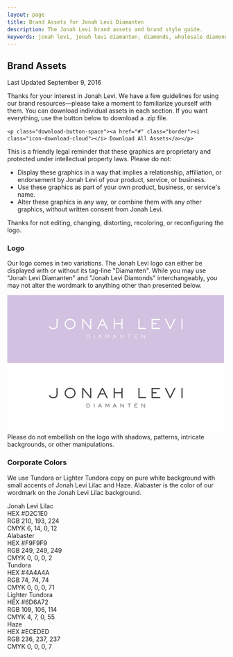 ```yaml
---
layout: page
title: Brand Assets for Jonah Levi Diamanten
description: The Jonah Levi brand assets and brand style guide.
keywords: jonah levi, jonah levi diamanten, diamonds, wholesale diamonds, buy gia certified diamonds online
---
```


<section>
	<div class="story legal cf">
	<h1>Brand Assets</h1>
	<p class="date">Last Updated September 9, 2016</p>

<div class="one-half first">
	<p>Thanks for your interest in Jonah Levi. We have a few guidelines for using our brand resources&mdash;please take a moment to familiarize yourself with them. You can download individual assets in each section. If you want everything, use the button below to download a .zip file.</p>

	<p class="download-button-space"><a href="#" class="border"><i class="icon-download-cloud"></i> Download All Assets</a></p>

</div>
<div class="one-half">

<p>This is a friendly legal reminder that these graphics are proprietary and protected under intellectual property laws. Please do not:</p>

<ul>
	<li class="donts">
		<div class="icon-cancel-circled"></div>
		Display these graphics in a way that implies a relationship, affiliation, or endorsement by Jonah Levi of your product, service, or business.
	</li>
		<li class="donts">
		<div class="icon-cancel-circled"></div>
		Use these graphics as part of your own product, business, or service's name.
	</li>
		<li class="donts">
		<div class="icon-cancel-circled"></div>
		Alter these graphics in any way, or combine them with any other graphics, without written consent from Jonah Levi.
	</li>
</ul>

</div>
<div class="cf"></div>
<div class="notice">Thanks for not editing, changing, distorting, recoloring, or reconfiguring the logo. <i class="icon-emo-happy"></i></div>
<h3>Logo</h3>

<p>Our logo comes in two variations. The Jonah Levi logo can either be displayed with or without its tag-line "Diamanten". While you may use "Jonah Levi Diamanten" and "Jonah Levi Diamonds" interchangeably, you may not alter the wordmark to anything other than presented below.</p>

<div class="one-half first">
	<img src="/assets/images/logo-dark.jpg">
</div>
<div class="one-half">
	<img class="logo-border" src="/assets/images/logo-light.jpg">
</div>
<div class="cf"></div>

<div class="notice">Please do not embellish on the logo with shadows, patterns, intricate backgrounds, or other manipulations.</div>
<div class="cf"></div>

<h3>Corporate Colors</h3>

<p>We use Tundora or Lighter Tundora copy on pure white background with small accents of Jonah Levi Lilac and Haze. Alabaster is the color of our wordmark on the Jonah Levi Lilac background. </p>

<div class="one-fifth first">
	<div class="swatch-jllilac">
		Jonah Levi Lilac
		<div class="swatch-footer">
			HEX #D2C1E0<br>
			RGB 210, 193, 224<br>
			CMYK 6, 14, 0, 12
		</div>
	</div>
</div>
<div class="one-fifth">
	<div class="swatch-alabaster">
		Alabaster
		<div class="swatch-footer">
			HEX #F9F9F9<br>
			RGB 249, 249, 249<br>
			CMYK 0, 0, 0, 2
		</div>
	</div>
</div>
<div class="one-fifth">
	<div class="swatch-tundora">
		Tundora
		<div class="swatch-footer">
			HEX #4A4A4A<br>
			RGB 74, 74, 74<br>
			CMYK 0, 0, 0, 71
		</div>
	</div>
</div>
<div class="one-fifth">
	<div class="swatch-lighter-tundora">
		Lighter Tundora
		<div class="swatch-footer">
			HEX #6D6A72<br>
			RGB 109, 106, 114<br>
			CMYK 4, 7, 0, 55
		</div>
	</div>
</div>
<div class="one-fifth">
		<div class="swatch-haze">
		Haze
		<div class="swatch-footer">
			HEX #ECEDED<br>
			RGB 236, 237, 237<br>
			CMYK 0, 0, 0, 7
		</div>
	</div>
</div>
<div class="cf"></div>


</div>
</section>

